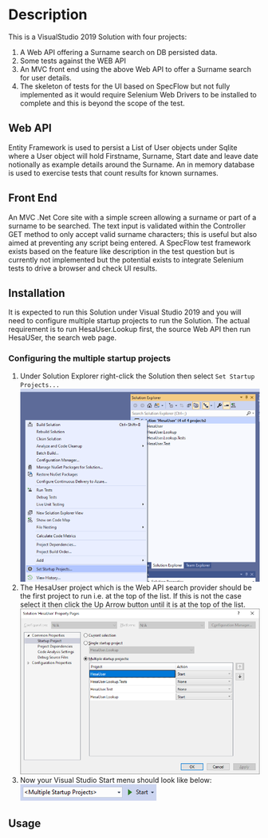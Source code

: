 # Description
This is a VisualStudio 2019 Solution with four projects:
1. A Web API offering a Surname search on DB persisted data.
2. Some tests against the WEB API
3. An MVC front end using the above Web API to offer a Surname search for user details.
4. The skeleton of tests for the UI based on SpecFlow but not fully implemented as it would require Selenium Web Drivers to be installed to complete and this is beyond the scope of the test.

## Web API
Entity Framework is used to persist a List of User objects under Sqlite where a User object will hold Firstname, Surname, Start date and leave date notionally as example details around the Surname.
An in memory database is used to exercise tests that count results for known surnames.

## Front End
An MVC .Net Core site with a simple screen allowing a surname or part of a surname to be searched. 
The text input is validated within the Controller GET method to only accept valid surname characters; this is useful but also aimed at preventing any script being entered.
A SpecFlow test framework exists based on the feature like description in the test question but is currently not implemented but the potential exists to integrate Selenium tests to drive a browser and check UI results.

## Installation
It is expected to run this Solution under Visual Studio 2019 and you will need to configure multiple startup projects to run the Solution. The actual requirement is to run HesaUser.Lookup first, the source Web API then run HesaUSer, the search web page.
### Configuring the multiple startup projects
1. Under Solution Explorer right-click the Solution then select `Set Startup Projects...`
![Select set startup projects](images/SelectSetStartupProjects.png)
2. The HesaUser project which is the Web API search provider should be the first project to run i.e. at the top of the list. If this is not the case select it then click the Up Arrow button until it is at the top of the list.
![Ensure HesaUser is top of the start multiple list](images/EnsureHesaIsFirst.png)
3. Now your Visual Studio Start menu should look like below:
![How the Start Menu should look now](images/StartMultipleNowVisibleInVisualStudio2019.png)

## Usage
